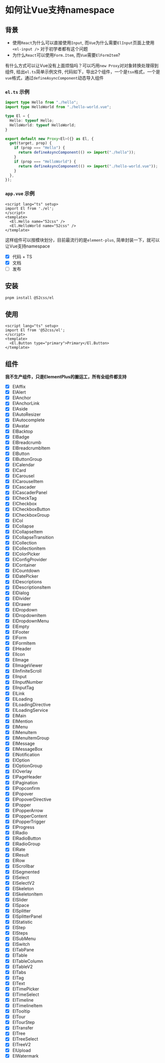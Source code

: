# 如何让Vue支持namespace

## 背景

* 使用`React`为什么可以直接使用`Input`, 而`Vue`为什么需要`ElInput`页面上使用`<el-input />` 对于初学者都有这个问题
* 为什么`React`可以使用`Form.Item`, 而`Vue`需要`ElFormItem`?

有什么方式可以让Vue没有上面烦恼吗？可以巧用`new Proxy`对对象转换处理得到组件, 给出`el.ts`简单示例文件, 代码如下，导出2个组件，一个是`tsx`格式，一个是`vue`格式，通过`defineAsyncComponent`动态导入组件

### `el.ts` 示例

```ts
import type Hello from "./hello";
import type HelloWorld from "./hello-world.vue";

type El = {
  Hello: typeof Hello;
  HelloWorld: typeof HelloWorld;
}

export default new Proxy<El>({} as El, {
  get(target, prop) {
    if (prop === "Hello") {
      return defineAsyncComponent(() => import("./hello"));
    }
    if (prop === "HelloWorld") {
      return defineAsyncComponent(() => import("./hello-world.vue"));
    }
  },
});

```

### `app.vue` 示例

```vue
<script lang="ts" setup>
import El from './el';
</script>
<template>
  <El.Hello name="52css" />
  <El.HelloWorld name="52css" />
</template>
```

这样组件可以按模块划分，目前最流行的是`element-plus`, 简单封装一下，就可以让Vue支持namespace

- [x] 代码 + TS
- [x] 文档
- [ ] 发布

## 安装

```bash
pnpm install @52css/el
```

## 使用

```vue
<script lang="ts" setup>
import El from '@52css/el';
</script>
<template>
  <El.Button type="primary">Primary</El.Button>
</template>
```

## 组件

**我不生产组件，只是ElementPlus的搬运工，所有全组件都支持**

- [x] ElAffix
- [x] ElAlert
- [x] ElAnchor
- [x] ElAnchorLink
- [x] ElAside
- [x] ElAutoResizer
- [x] ElAutocomplete
- [x] ElAvatar
- [x] ElBacktop
- [x] ElBadge
- [x] ElBreadcrumb
- [x] ElBreadcrumbItem
- [x] ElButton
- [x] ElButtonGroup
- [x] ElCalendar
- [x] ElCard
- [x] ElCarousel
- [x] ElCarouselItem
- [x] ElCascader
- [x] ElCascaderPanel
- [x] ElCheckTag
- [x] ElCheckbox
- [x] ElCheckboxButton
- [x] ElCheckboxGroup
- [x] ElCol
- [x] ElCollapse
- [x] ElCollapseItem
- [x] ElCollapseTransition
- [x] ElCollection
- [x] ElCollectionItem
- [x] ElColorPicker
- [x] ElConfigProvider
- [x] ElContainer
- [x] ElCountdown
- [x] ElDatePicker
- [x] ElDescriptions
- [x] ElDescriptionsItem
- [x] ElDialog
- [x] ElDivider
- [x] ElDrawer
- [x] ElDropdown
- [x] ElDropdownItem
- [x] ElDropdownMenu
- [x] ElEmpty
- [x] ElFooter
- [x] ElForm
- [x] ElFormItem
- [x] ElHeader
- [x] ElIcon
- [x] ElImage
- [x] ElImageViewer
- [x] ElInfiniteScroll
- [x] ElInput
- [x] ElInputNumber
- [x] ElInputTag
- [x] ElLink
- [x] ElLoading
- [x] ElLoadingDirective
- [x] ElLoadingService
- [x] ElMain
- [x] ElMention
- [x] ElMenu
- [x] ElMenuItem
- [x] ElMenuItemGroup
- [x] ElMessage
- [x] ElMessageBox
- [x] ElNotification
- [x] ElOption
- [x] ElOptionGroup
- [x] ElOverlay
- [x] ElPageHeader
- [x] ElPagination
- [x] ElPopconfirm
- [x] ElPopover
- [x] ElPopoverDirective
- [x] ElPopper
- [x] ElPopperArrow
- [x] ElPopperContent
- [x] ElPopperTrigger
- [x] ElProgress
- [x] ElRadio
- [x] ElRadioButton
- [x] ElRadioGroup
- [x] ElRate
- [x] ElResult
- [x] ElRow
- [x] ElScrollbar
- [x] ElSegmented
- [x] ElSelect
- [x] ElSelectV2
- [x] ElSkeleton
- [x] ElSkeletonItem
- [x] ElSlider
- [x] ElSpace
- [x] ElSplitter
- [x] ElSplitterPanel
- [x] ElStatistic
- [x] ElStep
- [x] ElSteps
- [x] ElSubMenu
- [x] ElSwitch
- [x] ElTabPane
- [x] ElTable
- [x] ElTableColumn
- [x] ElTableV2
- [x] ElTabs
- [x] ElTag
- [x] ElText
- [x] ElTimePicker
- [x] ElTimeSelect
- [x] ElTimeline
- [x] ElTimelineItem
- [x] ElTooltip
- [x] ElTour
- [x] ElTourStep
- [x] ElTransfer
- [x] ElTree
- [x] ElTreeSelect
- [x] ElTreeV2
- [x] ElUpload
- [x] ElWatermark